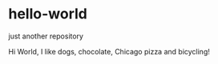 # hello-world
just another repository

Hi World,
I like dogs, chocolate, Chicago pizza and bicycling!
